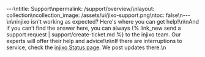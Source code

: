 ---\ntitle: Support\npermalink: /support/overview/\nlayout: collection\ncollection_image: /assets/ui/jixo-support.png\ntoc: false\n---\n\ninjixo isn't working as expected? Here's where you can get help!\n\nAnd if you can’t find the answer here, you can always {% link_new send a support request | support/create-ticket.md %} to the injixo team. Our experts will offer their help and advice!\n\nIf there are interruptions to service, check the [injixo Status page](https://status.injixo.com/). We post updates there.\n
